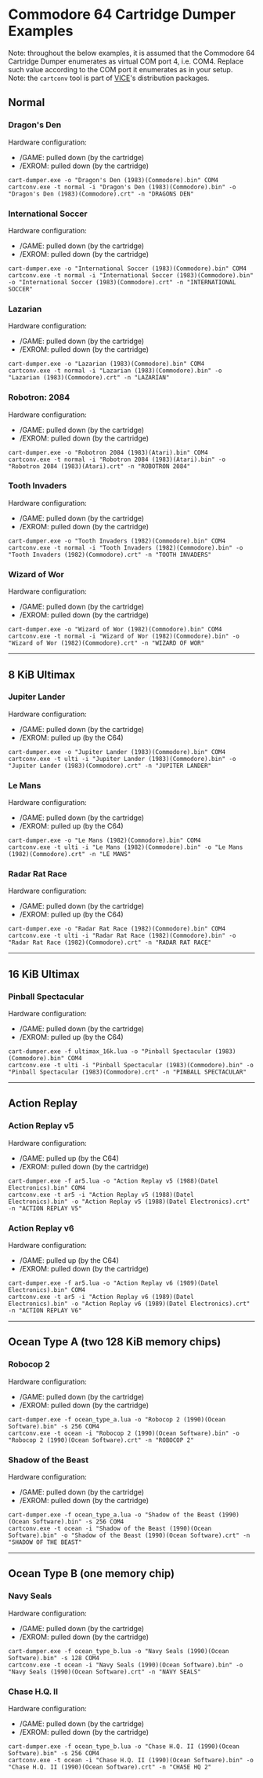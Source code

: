 # Commodore 64 Cartridge Dumper Examples

Note: throughout the below examples, it is assumed that the Commodore 64 Cartridge Dumper enumerates as virtual COM port 4, i.e. COM4. Replace such value according to the COM port it enumerates as in your setup.  
Note: the `cartconv` tool is part of [VICE](https://vice-emu.sourceforge.io/)'s distribution packages.

## Normal

### Dragon's Den

Hardware configuration:
- /GAME: pulled down (by the cartridge)
- /EXROM: pulled down (by the cartridge)

```
cart-dumper.exe -o "Dragon's Den (1983)(Commodore).bin" COM4
cartconv.exe -t normal -i "Dragon's Den (1983)(Commodore).bin" -o "Dragon's Den (1983)(Commodore).crt" -n "DRAGONS DEN"
```

### International Soccer

Hardware configuration:
- /GAME: pulled down (by the cartridge)
- /EXROM: pulled down (by the cartridge)

```
cart-dumper.exe -o "International Soccer (1983)(Commodore).bin" COM4
cartconv.exe -t normal -i "International Soccer (1983)(Commodore).bin" -o "International Soccer (1983)(Commodore).crt" -n "INTERNATIONAL SOCCER"
```

### Lazarian

Hardware configuration:
- /GAME: pulled down (by the cartridge)
- /EXROM: pulled down (by the cartridge)

```
cart-dumper.exe -o "Lazarian (1983)(Commodore).bin" COM4
cartconv.exe -t normal -i "Lazarian (1983)(Commodore).bin" -o "Lazarian (1983)(Commodore).crt" -n "LAZARIAN"
```

### Robotron: 2084

Hardware configuration:
- /GAME: pulled down (by the cartridge)
- /EXROM: pulled down (by the cartridge)

```
cart-dumper.exe -o "Robotron 2084 (1983)(Atari).bin" COM4
cartconv.exe -t normal -i "Robotron 2084 (1983)(Atari).bin" -o "Robotron 2084 (1983)(Atari).crt" -n "ROBOTRON 2084"
```

### Tooth Invaders

Hardware configuration:
- /GAME: pulled down (by the cartridge)
- /EXROM: pulled down (by the cartridge)

```
cart-dumper.exe -o "Tooth Invaders (1982)(Commodore).bin" COM4
cartconv.exe -t normal -i "Tooth Invaders (1982)(Commodore).bin" -o "Tooth Invaders (1982)(Commodore).crt" -n "TOOTH INVADERS"
```

### Wizard of Wor

Hardware configuration:
- /GAME: pulled down (by the cartridge)
- /EXROM: pulled down (by the cartridge)

```
cart-dumper.exe -o "Wizard of Wor (1982)(Commodore).bin" COM4
cartconv.exe -t normal -i "Wizard of Wor (1982)(Commodore).bin" -o "Wizard of Wor (1982)(Commodore).crt" -n "WIZARD OF WOR"
```
---

## 8 KiB Ultimax

### Jupiter Lander

Hardware configuration:
- /GAME: pulled down (by the cartridge)
- /EXROM: pulled up (by the C64)

```
cart-dumper.exe -o "Jupiter Lander (1983)(Commodore).bin" COM4
cartconv.exe -t ulti -i "Jupiter Lander (1983)(Commodore).bin" -o "Jupiter Lander (1983)(Commodore).crt" -n "JUPITER LANDER"
```

### Le Mans

Hardware configuration:
- /GAME: pulled down (by the cartridge)
- /EXROM: pulled up (by the C64)

```
cart-dumper.exe -o "Le Mans (1982)(Commodore).bin" COM4
cartconv.exe -t ulti -i "Le Mans (1982)(Commodore).bin" -o "Le Mans (1982)(Commodore).crt" -n "LE MANS"
```

### Radar Rat Race

Hardware configuration:
- /GAME: pulled down (by the cartridge)
- /EXROM: pulled up (by the C64)

```
cart-dumper.exe -o "Radar Rat Race (1982)(Commodore).bin" COM4
cartconv.exe -t ulti -i "Radar Rat Race (1982)(Commodore).bin" -o "Radar Rat Race (1982)(Commodore).crt" -n "RADAR RAT RACE"
```

---

## 16 KiB Ultimax

### Pinball Spectacular

Hardware configuration:
- /GAME: pulled down (by the cartridge)
- /EXROM: pulled up (by the C64)

```
cart-dumper.exe -f ultimax_16k.lua -o "Pinball Spectacular (1983)(Commodore).bin" COM4
cartconv.exe -t ulti -i "Pinball Spectacular (1983)(Commodore).bin" -o "Pinball Spectacular (1983)(Commodore).crt" -n "PINBALL SPECTACULAR"
```

---

## Action Replay

### Action Replay v5

Hardware configuration:
- /GAME: pulled up (by the C64)
- /EXROM: pulled down (by the cartridge)

```
cart-dumper.exe -f ar5.lua -o "Action Replay v5 (1988)(Datel Electronics).bin" COM4
cartconv.exe -t ar5 -i "Action Replay v5 (1988)(Datel Electronics).bin" -o "Action Replay v5 (1988)(Datel Electronics).crt" -n "ACTION REPLAY V5"
```

### Action Replay v6

Hardware configuration:
- /GAME: pulled up (by the C64)
- /EXROM: pulled down (by the cartridge)

```
cart-dumper.exe -f ar5.lua -o "Action Replay v6 (1989)(Datel Electronics).bin" COM4
cartconv.exe -t ar5 -i "Action Replay v6 (1989)(Datel Electronics).bin" -o "Action Replay v6 (1989)(Datel Electronics).crt" -n "ACTION REPLAY V6"
```

---

## Ocean Type A (two 128 KiB memory chips)

### Robocop 2

Hardware configuration:
- /GAME: pulled down (by the cartridge)
- /EXROM: pulled down (by the cartridge)

```
cart-dumper.exe -f ocean_type_a.lua -o "Robocop 2 (1990)(Ocean Software).bin" -s 256 COM4
cartconv.exe -t ocean -i "Robocop 2 (1990)(Ocean Software).bin" -o "Robocop 2 (1990)(Ocean Software).crt" -n "ROBOCOP 2"
```

### Shadow of the Beast

Hardware configuration:
- /GAME: pulled down (by the cartridge)
- /EXROM: pulled down (by the cartridge)

```
cart-dumper.exe -f ocean_type_a.lua -o "Shadow of the Beast (1990)(Ocean Software).bin" -s 256 COM4
cartconv.exe -t ocean -i "Shadow of the Beast (1990)(Ocean Software).bin" -o "Shadow of the Beast (1990)(Ocean Software).crt" -n "SHADOW OF THE BEAST"
```

---

## Ocean Type B (one memory chip)

### Navy Seals

Hardware configuration:
- /GAME: pulled down (by the cartridge)
- /EXROM: pulled down (by the cartridge)

```
cart-dumper.exe -f ocean_type_b.lua -o "Navy Seals (1990)(Ocean Software).bin" -s 128 COM4
cartconv.exe -t ocean -i "Navy Seals (1990)(Ocean Software).bin" -o "Navy Seals (1990)(Ocean Software).crt" -n "NAVY SEALS"
```

### Chase H.Q. II

Hardware configuration:
- /GAME: pulled down (by the cartridge)
- /EXROM: pulled down (by the cartridge)

```
cart-dumper.exe -f ocean_type_b.lua -o "Chase H.Q. II (1990)(Ocean Software).bin" -s 256 COM4
cartconv.exe -t ocean -i "Chase H.Q. II (1990)(Ocean Software).bin" -o "Chase H.Q. II (1990)(Ocean Software).crt" -n "CHASE HQ 2"
```
